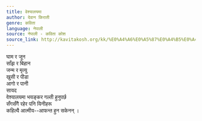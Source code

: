 ```yaml
---
title: वेश्यालयमा
author: देवान किराती
genre: कविता
language: नेपाली
source: नेपाली - कविता कोश
source_link: http://kavitakosh.org/kk/%E0%A4%A6%E0%A5%87%E0%A4%B5%E0%A4%BE%E0%A4%A8_%E0%A4%95%E0%A4%BF%E0%A4%B0%E0%A4%BE%E0%A4%A4%E0%A5%80
---
```


घाम र जून  
साँझ र बिहान  
जन्म र मृत्यु  
खुसी र पीडा  
आगो र पानी  
सायद  
वेश्यालयमा भयङ्कर गल्ती हुनुपर्छ  
सँगसँगै रहेर पनि यिनीहरू  
कहिल्यै आत्मीय--आफन्त हुन सकेनन् ।
